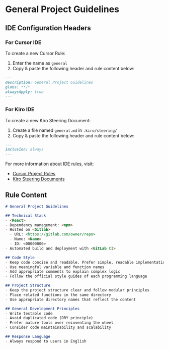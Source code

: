 # General Project Guidelines

## IDE Configuration Headers

### For Cursor IDE

To create a new Cursor Rule:

1. Enter the name as `general`
2. Copy & paste the following header and rule content below:

```markdown
---
description: General Project Guidelines
globs: **/*
alwaysApply: true
---
```

### For Kiro IDE

To create a new Kiro Steering Document:

1. Create a file named `general.md` in `.kiro/steering/`
2. Copy & paste the following header and rule content below:

```markdown
---
inclusion: always
---
```

For more information about IDE rules, visit:
- [Cursor Project Rules](https://docs.cursor.com/context/rules#project-rules)
- [Kiro Steering Documents](https://github.com/kirolabs/kiro)

## Rule Content

```markdown
# General Project Guidelines

## Technical Stack
- <React>
- Dependency management: <npm>
- Hosted on <Gitlab>
  - URL: <https://gitlab.com/owner/repo>
  - Name: <Name>
  - ID: <00000000>
- Automated build and deployment with <GitLab CI>

## Code Style
- Keep code concise and readable. Prefer simple, readable implementation over premature optimization.
- Use meaningful variable and function names  
- Add appropriate comments to explain complex logic  
- Follow the official style guides of each programming language  

## Project Structure
- Keep the project structure clear and follow modular principles  
- Place related functions in the same directory  
- Use appropriate directory names that reflect the content  

## General Development Principles
- Write testable code  
- Avoid duplicated code (DRY principle)  
- Prefer mature tools over reinventing the wheel  
- Consider code maintainability and scalability  

## Response Language
- Always respond to users in English
```

